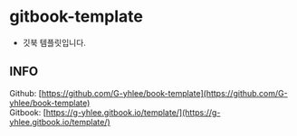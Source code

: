 # gitbook-template

* 깃북 템플릿입니다.

## INFO

Github: [https://github.com/G-yhlee/book-template](https://github.com/G-yhlee/book-template)  
Gitbook: [https://g-yhlee.gitbook.io/template/](https://g-yhlee.gitbook.io/template/)


